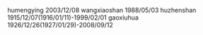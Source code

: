 humengying  2003/12/08
wangxiaoshan  1988/05/03
huzhenshan  1915/12/07(1916/01/11)-1999/02/01
gaoxiuhua   1926/12/26(1927/01/29)-2008/09/12
